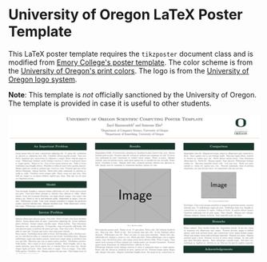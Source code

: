 # University of Oregon LaTeX Poster Template
 
This LaTeX poster template requires the `tikzposter` document class and is modified from [Emory College's poster template](https://www.overleaf.com/latex/templates/emory-poster-template/skpfmpxjnqdh). The color scheme is from the [University of Oregon's print colors](https://communications.uoregon.edu/colors).  The logo is from the [University of Oregon logo system](https://communications.uoregon.edu/brand/downloads).

**Note**: This template is *not* officially sanctioned by the University of Oregon.  The template is provided in case it is useful to other students.  

<kbd>
  <img src="https://raw.githubusercontent.com/ZaydH/uo_poster_template/master/img/template_example.png">
</kbd>
